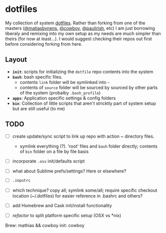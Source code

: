dotfiles
========

My collection of system [dotfiles](http://dotfiles.github.io/). Rather than forking from one of the masters ([@matiasbynens](https://github.com/mathiasbynens/dotfiles/), [@cowboy](https://github.com/cowboy/dotfiles), [@paulirish](https://github.com/paulirish/dotfiles), etc) I am just borrowing liberaly and remixing into my own setup as my needs are much simpler than theirs (for now at least...). I would suggest checking their repos out first before considering forking from here.


## Layout

  - **`init`**: scripts for initializing the `dotfile` repo contents into the system
  - **`bash`**: bash specific files.
    - contents `link` folder will be symlinked into `~`
    - contents of `source` folder will be sourced by sourced by other parts of the system (probalby `.bash_profile`)
  - **`apps`**: Application specific settings & config folders
  - **`bin`**: Collection of little scripts that aren't stricktly part of system setup but are still useful (to me)


## TODO

 - [ ] create update/sync script to link up repo with action ~ directory files.
    - symlink everything (?). 'root' files and `bash` folder directly; contents of `bin` folder on a file by file basis
 - [ ] incorporate `.osx` init/defaults script
 - [ ] what about Sublime prefs/settings? Here or elsewhere?
 - [ ] `.inputrc`

 - [ ] which technique? copy all; symlink some/all; require specific checkout location (~/.dotfiles) for easier reference in .bashrc and others?

 - [ ] add Homebrew and Cask init/install functionality

 - [ ] *refactor* to split platform specific setup (OSX vs *nix)

Brew: mathias && cowboy
init: cowboy

